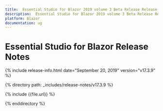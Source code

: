 ```yaml
---
title:  Essential Studio for Blazor 2019 volume 3 Beta Release Release Notes  
description:  Essential Studio for Blazor 2019 volume 3 Beta Release Release Notes  
platform: Blazor
documentation: ug
---
```


#  Essential Studio for Blazor  Release Notes  

{% include release-info.html date="September 20, 2019"  version="v17.3.9" %} 

{% directory path: _includes/release-notes/v17.3.9 %}

{% include {{file.url}} %}

{% enddirectory %}
